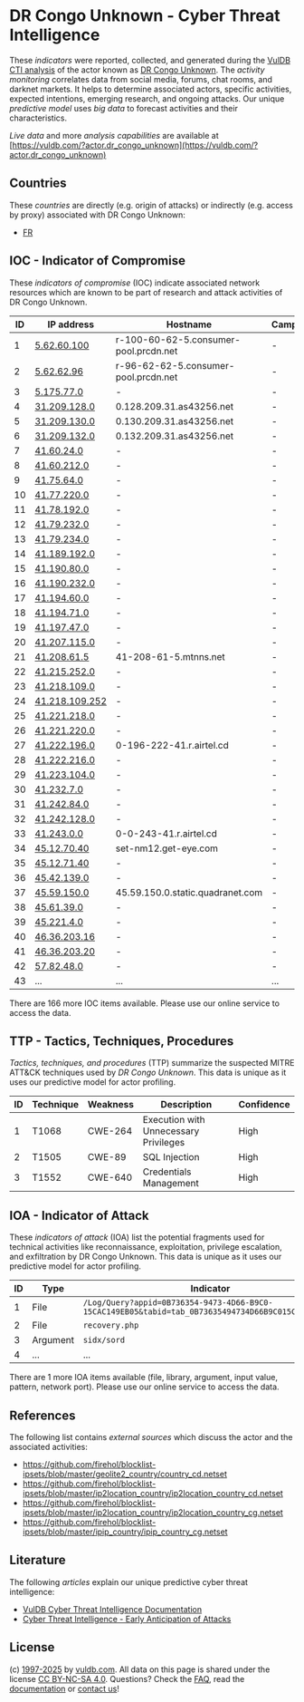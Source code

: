 # DR Congo Unknown - Cyber Threat Intelligence

These _indicators_ were reported, collected, and generated during the [VulDB CTI analysis](https://vuldb.com/?kb.cti) of the actor known as [DR Congo Unknown](https://vuldb.com/?actor.dr_congo_unknown). The _activity monitoring_ correlates data from social media, forums, chat rooms, and darknet markets. It helps to determine associated actors, specific activities, expected intentions, emerging research, and ongoing attacks. Our unique _predictive model_ uses _big data_ to forecast activities and their characteristics.

_Live data_ and more _analysis capabilities_ are available at [https://vuldb.com/?actor.dr_congo_unknown](https://vuldb.com/?actor.dr_congo_unknown)

## Countries

These _countries_ are directly (e.g. origin of attacks) or indirectly (e.g. access by proxy) associated with DR Congo Unknown:

* [FR](https://vuldb.com/?country.fr)

## IOC - Indicator of Compromise

These _indicators of compromise_ (IOC) indicate associated network resources which are known to be part of research and attack activities of DR Congo Unknown.

ID | IP address | Hostname | Campaign | Confidence
-- | ---------- | -------- | -------- | ----------
1 | [5.62.60.100](https://vuldb.com/?ip.5.62.60.100) | r-100-60-62-5.consumer-pool.prcdn.net | - | High
2 | [5.62.62.96](https://vuldb.com/?ip.5.62.62.96) | r-96-62-62-5.consumer-pool.prcdn.net | - | High
3 | [5.175.77.0](https://vuldb.com/?ip.5.175.77.0) | - | - | High
4 | [31.209.128.0](https://vuldb.com/?ip.31.209.128.0) | 0.128.209.31.as43256.net | - | High
5 | [31.209.130.0](https://vuldb.com/?ip.31.209.130.0) | 0.130.209.31.as43256.net | - | High
6 | [31.209.132.0](https://vuldb.com/?ip.31.209.132.0) | 0.132.209.31.as43256.net | - | High
7 | [41.60.24.0](https://vuldb.com/?ip.41.60.24.0) | - | - | High
8 | [41.60.212.0](https://vuldb.com/?ip.41.60.212.0) | - | - | High
9 | [41.75.64.0](https://vuldb.com/?ip.41.75.64.0) | - | - | High
10 | [41.77.220.0](https://vuldb.com/?ip.41.77.220.0) | - | - | High
11 | [41.78.192.0](https://vuldb.com/?ip.41.78.192.0) | - | - | High
12 | [41.79.232.0](https://vuldb.com/?ip.41.79.232.0) | - | - | High
13 | [41.79.234.0](https://vuldb.com/?ip.41.79.234.0) | - | - | High
14 | [41.189.192.0](https://vuldb.com/?ip.41.189.192.0) | - | - | High
15 | [41.190.80.0](https://vuldb.com/?ip.41.190.80.0) | - | - | High
16 | [41.190.232.0](https://vuldb.com/?ip.41.190.232.0) | - | - | High
17 | [41.194.60.0](https://vuldb.com/?ip.41.194.60.0) | - | - | High
18 | [41.194.71.0](https://vuldb.com/?ip.41.194.71.0) | - | - | High
19 | [41.197.47.0](https://vuldb.com/?ip.41.197.47.0) | - | - | High
20 | [41.207.115.0](https://vuldb.com/?ip.41.207.115.0) | - | - | High
21 | [41.208.61.5](https://vuldb.com/?ip.41.208.61.5) | 41-208-61-5.mtnns.net | - | High
22 | [41.215.252.0](https://vuldb.com/?ip.41.215.252.0) | - | - | High
23 | [41.218.109.0](https://vuldb.com/?ip.41.218.109.0) | - | - | High
24 | [41.218.109.252](https://vuldb.com/?ip.41.218.109.252) | - | - | High
25 | [41.221.218.0](https://vuldb.com/?ip.41.221.218.0) | - | - | High
26 | [41.221.220.0](https://vuldb.com/?ip.41.221.220.0) | - | - | High
27 | [41.222.196.0](https://vuldb.com/?ip.41.222.196.0) | 0-196-222-41.r.airtel.cd | - | High
28 | [41.222.216.0](https://vuldb.com/?ip.41.222.216.0) | - | - | High
29 | [41.223.104.0](https://vuldb.com/?ip.41.223.104.0) | - | - | High
30 | [41.232.7.0](https://vuldb.com/?ip.41.232.7.0) | - | - | High
31 | [41.242.84.0](https://vuldb.com/?ip.41.242.84.0) | - | - | High
32 | [41.242.128.0](https://vuldb.com/?ip.41.242.128.0) | - | - | High
33 | [41.243.0.0](https://vuldb.com/?ip.41.243.0.0) | 0-0-243-41.r.airtel.cd | - | High
34 | [45.12.70.40](https://vuldb.com/?ip.45.12.70.40) | set-nm12.get-eye.com | - | High
35 | [45.12.71.40](https://vuldb.com/?ip.45.12.71.40) | - | - | High
36 | [45.42.139.0](https://vuldb.com/?ip.45.42.139.0) | - | - | High
37 | [45.59.150.0](https://vuldb.com/?ip.45.59.150.0) | 45.59.150.0.static.quadranet.com | - | High
38 | [45.61.39.0](https://vuldb.com/?ip.45.61.39.0) | - | - | High
39 | [45.221.4.0](https://vuldb.com/?ip.45.221.4.0) | - | - | High
40 | [46.36.203.16](https://vuldb.com/?ip.46.36.203.16) | - | - | High
41 | [46.36.203.20](https://vuldb.com/?ip.46.36.203.20) | - | - | High
42 | [57.82.48.0](https://vuldb.com/?ip.57.82.48.0) | - | - | High
43 | ... | ... | ... | ...

There are 166 more IOC items available. Please use our online service to access the data.

## TTP - Tactics, Techniques, Procedures

_Tactics, techniques, and procedures_ (TTP) summarize the suspected MITRE ATT&CK techniques used by _DR Congo Unknown_. This data is unique as it uses our predictive model for actor profiling.

ID | Technique | Weakness | Description | Confidence
-- | --------- | -------- | ----------- | ----------
1 | T1068 | CWE-264 | Execution with Unnecessary Privileges | High
2 | T1505 | CWE-89 | SQL Injection | High
3 | T1552 | CWE-640 | Credentials Management | High

## IOA - Indicator of Attack

These _indicators of attack_ (IOA) list the potential fragments used for technical activities like reconnaissance, exploitation, privilege escalation, and exfiltration by DR Congo Unknown. This data is unique as it uses our predictive model for actor profiling.

ID | Type | Indicator | Confidence
-- | ---- | --------- | ----------
1 | File | `/Log/Query?appid=0B736354-9473-4D66-B9C0-15CAC149EB05&tabid=tab_0B73635494734D66B9C015CAC149EB05` | High
2 | File | `recovery.php` | Medium
3 | Argument | `sidx/sord` | Medium
4 | ... | ... | ...

There are 1 more IOA items available (file, library, argument, input value, pattern, network port). Please use our online service to access the data.

## References

The following list contains _external sources_ which discuss the actor and the associated activities:

* https://github.com/firehol/blocklist-ipsets/blob/master/geolite2_country/country_cd.netset
* https://github.com/firehol/blocklist-ipsets/blob/master/ip2location_country/ip2location_country_cd.netset
* https://github.com/firehol/blocklist-ipsets/blob/master/ip2location_country/ip2location_country_cg.netset
* https://github.com/firehol/blocklist-ipsets/blob/master/ipip_country/ipip_country_cg.netset

## Literature

The following _articles_ explain our unique predictive cyber threat intelligence:

* [VulDB Cyber Threat Intelligence Documentation](https://vuldb.com/?kb.cti)
* [Cyber Threat Intelligence - Early Anticipation of Attacks](https://www.scip.ch/en/?labs.20201022)

## License

(c) [1997-2025](https://vuldb.com/?kb.changelog) by [vuldb.com](https://vuldb.com/?kb.about). All data on this page is shared under the license [CC BY-NC-SA 4.0](https://creativecommons.org/licenses/by-nc-sa/4.0/). Questions? Check the [FAQ](https://vuldb.com/?kb.faq), read the [documentation](https://vuldb.com/?kb) or [contact us](https://vuldb.com/?contact)!
